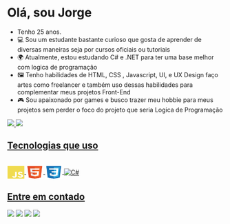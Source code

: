 <div>
<h1>Olá, sou Jorge  

</h1>

-  Tenho 25 anos.
- 💻 Sou um estudante  bastante curioso que gosta de aprender de
 diversas maneiras seja por cursos oficiais ou tutoriais
- 🌍 Atualmente, estou estudando C# e .NET para ter uma base melhor com logica de programação
- 🖼️ Tenho habilidades de HTML, CSS , Javascript, UI, e  UX Design 
  faço artes como freelancer e também uso dessas habilidades para complementar
  meus projetos Front-End
- 🎮 Sou apaixonado por games e busco trazer meu hobbie para meus projetos sem
  perder o foco do projeto que seria Logica de Programação 
 </div>

  <a href="https://github.com/Jorge-Marcelo">
  <img height="180em" src="https://github-readme-stats.vercel.app/api?username=Jorge-Marcelo&show_icons=true&theme=dark&include_all_commits=true&count_private=true"/>
  <img height="180em" src="https://github-readme-stats.vercel.app/api/top-langs/?username=Jorge-Marcelo&layout=compact&langs_count=7&theme=dark"/>
</div>

<h2>Tecnologias que uso</h2>
  <div style="display: inline_block"><br>
  <img align="center" alt="Js" height="30" width="40" src="https://raw.githubusercontent.com/devicons/devicon/master/icons/javascript/javascript-plain.svg">
  <img align="center" alt="HTML" height="30" width="40" src="https://raw.githubusercontent.com/devicons/devicon/master/icons/html5/html5-original.svg">
  <img align="center" alt="CSS" height="30" width="40" src="https://raw.githubusercontent.com/devicons/devicon/master/icons/css3/css3-original.svg">
  <img align="center" alt="C#" height="60" width="60" src="https://upload.wikimedia.org/wikipedia/commons/4/4f/Csharp_Logo.png">

</div>
  
  ##
<h2>Entre em contado</h2>
  <div> 
  <a href="https://www.instagram.com/10_stronger/" target="_blank"><img src="https://img.shields.io/badge/-Instagram-%23E4405F?style=for-the-badge&logo=instagram&logoColor=white" target="_blank"></a>
 <a href="https://discord.com/channels/@me" target="_blank"><img src="https://img.shields.io/badge/Discord-7289DA?style=for-the-badge&logo=discord&logoColor=white" target="_blank"></a> 
  <a href="https://www.linkedin.com/in/jorge-marcelo-067a5017b/" target="_blank"><img src="https://img.shields.io/badge/-LinkedIn-%230077B5?style=for-the-badge&logo=linkedin&logoColor=white" target="_blank"></a>  
   <a href="mailto:jorge100stronger@gmail.com" target="_blank"><img src="https://img.shields.io/badge/-Gmail-%23D14836?style=for-the-badge&logo=gmail&logoColor=white" target="_blank"></a>

 </div>

 

